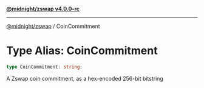 [**@midnight/zswap v4.0.0-rc**](../README.md)

***

[@midnight/zswap](../globals.md) / CoinCommitment

# Type Alias: CoinCommitment

```ts
type CoinCommitment: string;
```

A Zswap coin commitment, as a hex-encoded 256-bit bitstring

